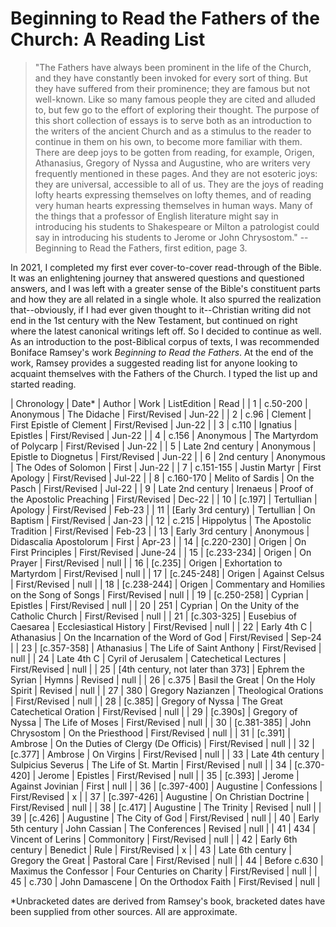 # Beginning to Read the Fathers of the Church: A Reading List

 > "The Fathers have always been prominent in the life of the Church, and they have constantly been invoked for every sort of thing. But they have suffered from their prominence; they are famous but not well-known. Like so many famous people they are cited and alluded to, but few go to the effort of exploring their thought. The purpose of this short collection of essays is to serve both as an introduction to the writers of the ancient
Church and as a stimulus to the reader to continue in them on his own, to become more familiar with them. There are deep joys to be gotten from reading, for example, Origen, Athanasius, Gregory of Nyssa and Augustine, who are writers very frequently mentioned in these pages. And they are not esoteric joys: they are universal, accessible to all of us. They are the joys of reading lofty hearts expressing themselves on lofty themes,
and of reading very human hearts expressing themselves in human ways. Many of the things that a professor of English literature might say in introducing his students to Shakespeare or Milton a patrologist could say in introducing his students to Jerome or John Chrysostom." -- Beginning to Read the Fathers, first edition, page 3.  

In 2021, I completed my first ever cover-to-cover read-through of the Bible. It was an enlightening journey that answered questions and questioned answers, and I was left with a greater sense of the Bible's constituent parts and how they are all related in a single whole. It also spurred the realization that--obviously, if I had ever given thought to it--Christian writing did not end in the 1st century with the New Testament, but continued on right where the latest canonical writings left off. So I decided to continue as well. As an introduction to the post-Biblical corpus of texts, I was recommended Boniface Ramsey's work _Beginning to Read the Fathers_. At the end of the work, Ramsey provides a suggested reading list for anyone looking to acquaint themselves with the Fathers of the Church. I typed the list up and started reading.  

| Chronology | Date* | Author | Work | ListEdition | Read |
| 1 | c.50-200 | Anonymous | The Didache | First/Revised | Jun-22 |
| 2 | c.96 | Clement | First Epistle of Clement | First/Revised | Jun-22 |
| 3 | c.110 | Ignatius | Epistles | First/Revised | Jun-22 |
| 4 | c.156 | Anonymous | The Martyrdom of Polycarp | First/Revised | Jun-22 |
| 5 | Late 2nd century | Anonymous | Epistle to Diognetus | First/Revised | Jun-22 |
| 6 | 2nd century | Anonymous | The Odes of Solomon | First | Jun-22 |
| 7 | c.151-155 | Justin Martyr | First Apology | First/Revised | Jul-22 |
| 8 | c.160-170 | Melito of Sardis | On the Pasch | First/Revised | Jul-22 |
| 9 | Late 2nd century | Irenaeus | Proof of the Apostolic Preaching | First/Revised | Dec-22 |
| 10 | [c.197] | Tertullian | Apology | First/Revised | Feb-23 |
| 11 | [Early 3rd century) | Tertullian | On Baptism | First/Revised | Jan-23 |
| 12 | c.215 | Hippolytus | The Apostolic Tradition | First/Revised | Feb-23 |
| 13 | Early 3rd century | Anonymous | Didascalia Apostolorum | First | Apr-23 |
| 14 | [c.220-230] | Origen | On First Principles | First/Revised | June-24 |
| 15 | [c.233-234] | Origen | On Prayer | First/Revised | null |
| 16 | [c.235] | Origen | Exhortation to Martyrdom | First/Revised | null |
| 17 | [c.245-248] | Origen | Against Celsus | First/Revised | null |
| 18 | [c.238-244] | Origen | Commentary and Homilies on the Song of Songs | First/Revised | null |
| 19 | [c.250-258] | Cyprian | Epistles | First/Revised | null |
| 20 | 251 | Cyprian | On the Unity of the Catholic Church | First/Revised | null |
| 21 | [c.303-325] | Eusebius of Caesarea | Ecclesiastical History | First/Revised | null |
| 22 | Early 4th C | Athanasius | On the Incarnation of the Word of God | First/Revised | Sep-24 |
| 23 | [c.357-358] | Athanasius | The Life of Saint Anthony | First/Revised | null |
| 24 | Late 4th C | Cyril of Jerusalem | Catechetical Lectures | First/Revised | null |
| 25 | [4th century, not later than 373] | Ephrem the Syrian | Hymns | Revised | null |
| 26 | c.375 | Basil the Great | On the Holy Spirit | Revised | null |
| 27 | 380 | Gregory Nazianzen | Theological Orations | First/Revised | null |
| 28 | [c.385] | Gregory of Nyssa | The Great Catechetical Oration | First/Revised | null |
| 29 | [c.390s] | Gregory of Nyssa | The Life of Moses | First/Revised | null |
| 30 | [c.381-385] | John Chrysostom | On the Priesthood | First/Revised | null |
| 31 | [c.391] | Ambrose | On the Duties of Clergy (De Officis) | First/Revised | null |
| 32 | [c.377] | Ambrose | On Virgins | First/Revised | null |
| 33 | Late 4th century | Sulpicius Severus | The Life of St. Martin | First/Revised | null |
| 34 | [c.370-420] | Jerome | Epistles | First/Revised | null |
| 35 | [c.393] | Jerome | Against Jovinian | First | null |
| 36 | [c.397-400] | Augustine | Confessions | First/Revised | x |
| 37 | [c.397-426] | Augustine | On Christian Doctrine | First/Revised | null |
| 38 | [c.417] | Augustine | The Trinity | Revised | null |
| 39 | [c.426] | Augustine | The City of God | First/Revised | null |
| 40 | Early 5th century | John Cassian | The Conferences | Revised | null |
| 41 | 434 | Vincent of Lerins | Commonitory | First/Revised | null |
| 42 | Early 6th century | Benedict | Rule | First/Revised | x |
| 43 | Late 6th century | Gregory the Great | Pastoral Care | First/Revised | null |
| 44 | Before c.630 | Maximus the Confessor | Four Centuries on Charity | First/Revised | null |
| 45 | c.730 | John Damascene | On the Orthodox Faith | First/Revised | null |

*Unbracketed dates are derived from Ramsey's book, bracketed dates have been supplied from other sources. All are approximate.
